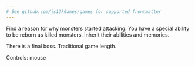 ```yaml
---
# See github.com/js13kGames/games for supported frontmatter
---
```

Find a reason for why monsters started attacking. You have a special ability to be reborn as killed monsters. Inherit their abilities and memories.

There is a final boss. Traditional game length.

Controls: mouse